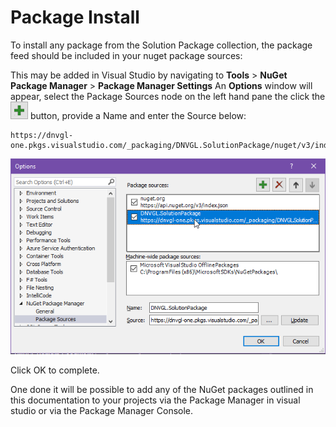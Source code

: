 # Package Install
To install any package from the Solution Package collection, the package feed should be included in your nuget package sources:


This may be added in Visual Studio by navigating to **Tools** > **NuGet Package Manager** > **Package Manager Settings**
An **Options** window will appear, select the Package Sources node on the left hand pane the click the ![Add nuget package button](../images/nuget-package-add-button.png) button, provide a Name and enter the Source below:
```
https://dnvgl-one.pkgs.visualstudio.com/_packaging/DNVGL.SolutionPackage/nuget/v3/index.json
```
![Package sources configuration](../images/DNVGL.OAuth.Web/add-feed.png)

Click OK to complete.

One done it will be possible to add any of the NuGet packages outlined in this documentation to your projects via the Package Manager in visual studio or via the Package Manager Console.